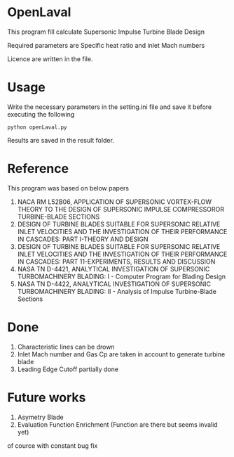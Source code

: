 # OpenLaval

This program fill calculate Supersonic Impulse Turbine Blade Design

Required parameters are Specific heat ratio and inlet Mach numbers

Licence are written in the file.

# Usage
Write the necessary parameters in the setting.ini file and save it before executing the following

```
python openLaval.py
```

Results are saved in the result folder.

# Reference
This program was based on below papers
1. NACA RM L52B06, APPLICATION OF SUPERSONIC VORTEX-FLOW THEORY TO THE DESIGN OF SUPERSONIC IMPULSE COMPRESSOROR TURBINE-BLADE SECTIONS
2. DESIGN OF TURBINE BLADES SUITABLE FOR SUPERSONIC RELATIVE INLET VELOCITIES AND THE INVESTIGATION OF THEIR PERFORMANCE IN CASCADES:	PART I-THEORY AND DESIGN
3. DESIGN OF TURBINE BLADES SUITABLE FOR SUPERSONIC RELATIVE INLET VELOCITIES AND THE INVESTIGATION OF THEIR PERFORMANCE IN CASCADES:	PART 11-EXPERIMENTS, RESULTS AND DISCUSSION
4. NASA TN D-4421, ANALYTICAL INVESTIGATION OF SUPERSONIC TURBOMACHINERY BLADING: I - Computer Program for Blading Design
5. NASA TN D-4422, ANALYTICAL INVESTIGATION OF SUPERSONIC TURBOMACHINERY BLADING: II - Analysis of Impulse Turbine-Blade Sections

# Done
1. Characteristic lines can be drown
2. Inlet Mach number and Gas Cp are taken in account to generate turbine blade
3. Leading Edge Cutoff partially done

# Future works
1. Asymetry Blade
2. Evaluation Function Enrichment (Function are there but seems invalid yet)

of cource with constant bug fix
